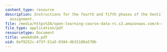 ```yaml
---
content_type: resource
description: Instructions for the fourth and fifth phases of the Ventilations lab
  assignment.
file: /media/https%3A/open-learning-course-data-rc.s3.amazonaws.com/4-411-building-technology-laboratory-spring-2004/8ef9252c473f51a50384db33180a570b_week8s04.pdf
file_type: application/pdf
resourcetype: Document
title: week8s04.pdf
uid: 8ef9252c-473f-51a5-0384-db33180a570b
---
```

